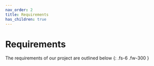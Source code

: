 ```yaml
---
nav_order: 2
title: Requirements
has_children: true
---
```


# Requirements

The requirements of our project are outlined below
{: .fs-6 .fw-300 }
